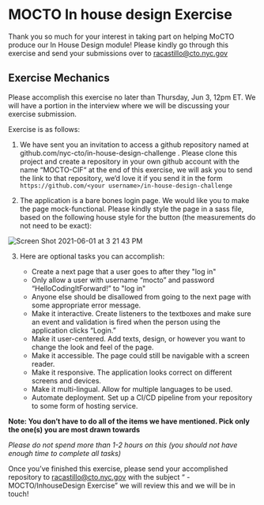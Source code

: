 # MOCTO In house design Exercise

Thank you so much for your interest in taking part on helping MoCTO produce our In House Design module! Please kindly go through this exercise and send your submissions over to racastillo@cto.nyc.gov

## Exercise Mechanics
Please accomplish this exercise no later than Thursday, Jun 3, 12pm ET. We will have a portion in the interview where we will be discussing your exercise submission.

Exercise is as follows:

1. We have sent you an invitation to access a github repository named at github.com/nyc-cto/in-house-design-challenge . Please clone this project and create a repository in your own github account with the name “MOCTO-CIF“ at the end of this exercise, we will ask you to send the link to that repository, we’d love it if you send it in the form `https://github.com/<your username>/in-house-design-challenge`


2. The application is a bare bones login page. We would like you to make the page mock-functional. Please kindly style the page in a sass file, based on the following house style for the button (the measurements do not need to be exact):

![Screen Shot 2021-06-01 at 3 21 43 PM](https://user-images.githubusercontent.com/60367956/120379327-96ebb700-c2ed-11eb-9bf4-91d7d786f4f8.png)

   

3. Here are optional tasks you can accomplish:
   
    * Create a next page that a user goes to after they "log in"
    * Only allow a user with username “mocto” and password “HelloCodingItForward!” to "log in"
    * Anyone else should be disallowed from going to the next page with some appropriate error message. 
    * Make it interactive. Create listeners to the textboxes and make sure an event and validation is fired when the person using the application clicks “Login.”
    * Make it user-centered. Add texts, design, or however you want to change the look and feel of the page.
    * Make it accessible. The page could still be navigable with a screen reader.
    * Make it responsive. The application looks correct on different screens and devices.
    * Make it multi-lingual. Allow for multiple languages to be used.
    * Automate deployment. Set up a CI/CD pipeline from your repository to some form of hosting service.

**Note: You don’t have to do all of the items we have mentioned. Pick only the one(s) you are most drawn towards** 

*Please do not spend more than 1-2 hours on this (you should not have enough time to complete all tasks)*

Once you’ve finished this exercise, please send your accomplished repository to racastillo@cto.nyc.gov with the subject “<Name> - MOCTO/InhouseDesign Exercise” we will review this and we will be in touch!

